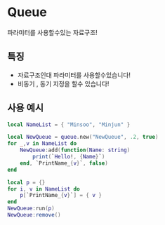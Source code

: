 # Queue
파라미터를 사용할수있는 자료구조!

## 특징
- 자료구조인대 파라미터를 사용할수있습니다!
- 비동기 , 동기 지정을 할수 있습니다!

## 사용 예시
```lua
local NameList = { "Minsoo", "Minjun" }

local NewQueue = queue.new("NewQueue", .2, true)
for _,v in NameList do
    NewQueue:add(function(Name: string)
        print(`Hello!, {Name}`)
    end, `PrintName_{v}`, false)
end

local p = {}
for i, v in NameList do
    p[`PrintName_{v}`] = { v }
end
NewQueue:run(p)
NewQueue:remove()
```
